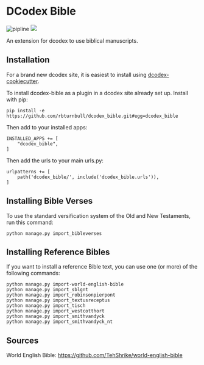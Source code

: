 # DCodex Bible

![pipline](https://github.com/rbturnbull/dcodex_bible/actions/workflows/pipeline.yml/badge.svg)
[<img src="https://img.shields.io/badge/code%20style-black-000000.svg">](<https://github.com/psf/black>)

An extension for dcodex to use biblical manuscripts.

## Installation

For a brand new dcodex site, it is easiest to install using [dcodex-cookiecutter](https://github.com/rbturnbull/dcodex-cookiecutter).

To install dcodex-bible as a plugin in a dcodex site already set up. Install with pip:
```
pip install -e https://github.com/rbturnbull/dcodex_bible.git#egg=dcodex_bible
```

Then add to your installed apps:
```
INSTALLED_APPS += [
    "dcodex_bible",
]
```

Then add the urls to your main urls.py:
```
urlpatterns += [
    path('dcodex_bible/', include('dcodex_bible.urls')),    
]
```

## Installing Bible Verses

To use the standard versification system of the Old and New Testaments, run this command:
```
python manage.py import_bibleverses
```

## Installing Reference Bibles

If you want to install a reference Bible text, you can use one (or more) of the following commands:
```
python manage.py import-world-english-bible
python manage.py import_sblgnt
python manage.py import_robinsonpierpont
python manage.py import_textusreceptus
python manage.py import_tisch
python manage.py import_westcotthort
python manage.py import_smithvandyck
python manage.py import_smithvandyck_nt
```

## Sources

World English Bible: https://github.com/TehShrike/world-english-bible
